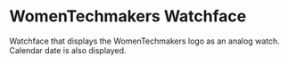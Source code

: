 # WomenTechmakers Watchface

Watchface that displays the WomenTechmakers logo as an analog watch. Calendar date
is also displayed. 




